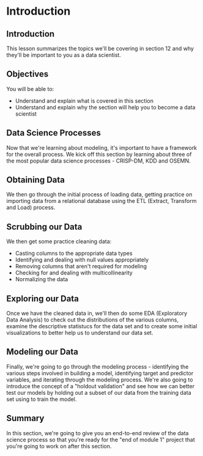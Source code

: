 
# Introduction

## Introduction
This lesson summarizes the topics we'll be covering in section 12 and why they'll be important to you as a data scientist.

## Objectives
You will be able to:
* Understand and explain what is covered in this section
* Understand and explain why the section will help you to become a data scientist

## Data Science Processes

Now that we're learning about modeling, it's important to have a framework for the overall process. We kick off this section by learning about three of the most popular data science processes - CRISP-DM, KDD and OSEMN.

## Obtaining Data

We then go through the initial process of loading data, getting practice on importing data from a relational database using the ETL (Extract, Transform and Load) process.

## Scrubbing our Data

We then get some practice cleaning data:
* Casting columns to the appropriate data types
* Identifying and dealing with null values appropriately
* Removing columns that aren't required for modeling
* Checking for and dealing with multicollinearity
* Normalizing the data

## Exploring our Data

Once we have the cleaned data in, we'll then do some EDA (Exploratory Data Analysis) to check out the distributions of the various columns, examine the descriptive statistucs for the data set and to create some initial visualizations to better help us to understand our data set.

## Modeling our Data

Finally, we're going to go through the modeling process - identifying the various steps involved in building a model, identifying target and predictor variables, and iterating through the modeling process. We're also going to introduce the concept of a "holdout validation" and see how we can better test our models by holding out a subset of our data from the training data set using to train the model.


## Summary

In this section, we're going to give you an end-to-end review of the data science process so that you're ready for the "end of module 1" project that you're going to work on after this section.

